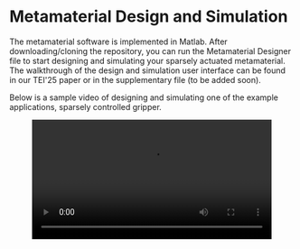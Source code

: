 # Metamaterial Design and Simulation
The metamaterial software is implemented in Matlab. After downloading/cloning the repository, you can run the Metamaterial Designer file to start designing and simulating your sparsely actuated metamaterial. The walkthrough of the design and simulation user interface can be found in our TEI'25 paper or in the supplementary file (to be added soon). 

Below is a sample video of designing and simulating one of the example applications, sparsely controlled gripper.

<figure class="video_container">
  <video controls="true" allowfullscreen="true" width="100%">
    <source src="/MetamaterialGripper4x.mp4" type="video/mp4" width="100%">
  </video>
</figure>

